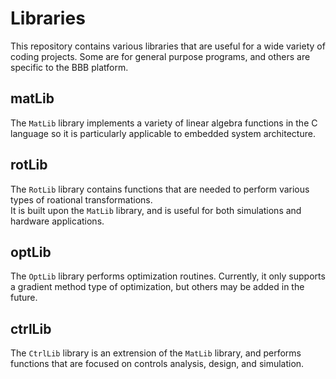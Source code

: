 Libraries
=========

This repository contains various libraries that are useful
for a wide variety of coding projects.  Some are for general 
purpose programs, and others are specific to the BBB platform.


matLib
------
The <code>MatLib</code> library implements a variety of linear 
algebra functions in the C language so it is particularly 
applicable to embedded system architecture.


rotLib
------
The <code>RotLib</code> library contains functions that are 
needed to perform various types of roational transformations.  
It is built upon the <code>MatLib</code> library, and is useful
for both simulations and hardware applications.


optLib
------
The <code>OptLib</code> library performs optimization 
routines.  Currently, it only supports a gradient method 
type of optimization, but others may be added in the 
future.


ctrlLib
-------
The <code>CtrlLib</code> library is an extrension of the 
<code>MatLib</code> library, and performs functions that are 
focused on controls analysis, design, and simulation.



